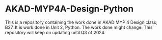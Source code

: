 # AKAD-MYP4A-Design-Python
This is a repository containing the work done in AKAD MYP 4 Design class, B27. 
It is work done in Unit 2, Python.
The work done might change.
This repository will keep on updating until Q3 of 2024.
